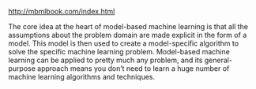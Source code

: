 http://mbmlbook.com/index.html

The core idea at the heart of model-based machine learning is that all the assumptions about the problem domain are made explicit in the form of a model. This model is then used to create a model-specific algorithm to solve the specific machine learning problem. Model-based machine learning can be applied to pretty much any problem, and its general-purpose approach means you don’t need to learn a huge number of machine learning algorithms and techniques.
